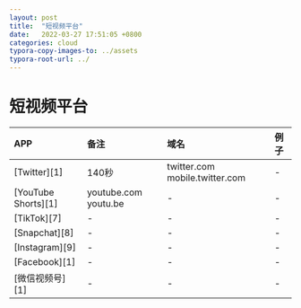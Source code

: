 ```yaml
---
layout: post
title:  "短视频平台"
date:   2022-03-27 17:51:05 +0800
categories: cloud
typora-copy-images-to: ../assets
typora-root-url: ../
---
```


# 短视频平台

| APP | 备注 | 域名 | 例子 |
| :---- | :---- | :---- | :---- |
| [Twitter][1] | 140秒 | twitter.com mobile.twitter.com | - |
| [YouTube Shorts][1] | youtube.com youtu.be | -  | - |
| [TikTok][7] | - | -  | - |
| [Snapchat][8] | - | -  | - |
| [Instagram][9] | - | -  | - |
| [Facebook][1] | - | -  | - |
| [微信视频号][1] | - | -  | - |

